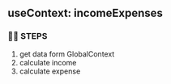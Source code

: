 ## useContext: incomeExpenses
### 🦶🏻 STEPS
1. get data form GlobalContext
2. calculate income
3. calculate expense
